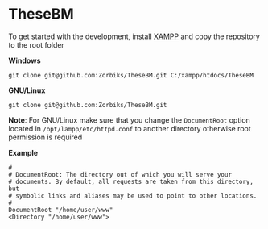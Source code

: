 # TheseBM

To get started with the development, install [XAMPP](https://www.apachefriends.org/download.html) and copy the repository to the root folder

**Windows**

```
git clone git@github.com:Zorbiks/TheseBM.git C:/xampp/htdocs/TheseBM
```

**GNU/Linux**

```
git clone git@github.com:Zorbiks/TheseBM.git
```

**Note**: For GNU/Linux make sure that you change the ```DocumentRoot``` option located in ```/opt/lampp/etc/httpd.conf``` to another directory otherwise root permission is required

**Example**
```
# 
# DocumentRoot: The directory out of which you will serve your
# documents. By default, all requests are taken from this directory, but
# symbolic links and aliases may be used to point to other locations.
#
DocumentRoot "/home/user/www"
<Directory "/home/user/www">
```
